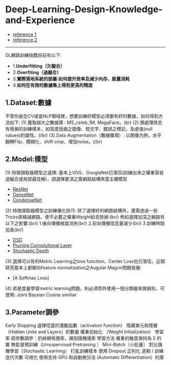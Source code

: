 # Deep-Learning-Design-Knowledge-and-Experience
- [reference 1](https://www.zhihu.com/people/zhou-yi-nan-42/activities)
- [reference 2](https://www.leiphone.com/news/201701/gOwAU7YFQkJcFkVB.html)
---
DL網路訓練挑戰目前有以下:
- 1.**Underfitting（欠擬合）**
- 2.**Overfiting（過擬合）**
- 3.**實際落地系統的部屬:如何提升效率及減少內存、能量消耗**
- 4.**如何在有限的數據集上得到更高的精度**


## 1.Dataset:數據
不管你是在CV或是NLP領域裡，想要訓練好模型必須要有好的數據，如何得到方法如下:
(1).獲取越大之數據庫 : MS_celeb_1M, MegaFace。(br\)
(2).預處理除去有壞損的訓練樣本，如高度扭曲之圖像、短文字、錯誤之標記，及虛值(null values)的屬性。(/br)
(3).Data Augmentation（數據擴增）: 以图像为例，水平翻轉Flip、模糊化、shift crop、增加noise。(/br)


## 2.Model:模型
(1).特徵擷取器模型之選擇:
基本上VGG、GoogleNet已落伍(訓練出來之權重容易過擬合或局部最佳解)，請選擇更深之寬網路結構來當主體模型
- [ResNet](https://arxiv.org/pdf/1512.03385.pdf)
- [DenseNet](https://arxiv.org/pdf/1608.06993.pdf)
- [CondenseNet](https://arxiv.org/pdf/1711.09224.pdf)

(2).特徵擷取器模型之訓練優化技巧:
除了選擇好的網路結構外，還需透過一些Tricks來縮減網路，使不必要之權重Weight給去除掉:(br/)
例如選擇加深之網路有以下之影響:(br/)
1.後向傳播梯度消失(br/)
2.前向傳播信息量減少(br/)
3.訓練時間加長(br/)
- [DSD](https://arxiv.org/abs/1607.04381)
- [Pruning Convolutional Layer](https://arxiv.org/pdf/1611.06440.pdf)
- [Stochastic Depth](https://arxiv.org/pdf/1603.09382.pdf)

(3).選擇可以有利Metric Learning之loss function，Center Loss也已落伍，近期研究基本上都朝向feature normalization之Augular Magrin問題發展:
- [A Softmax Loss]

(4).若是度量學習metric learning問題，則必須而外使用一個分類器來做辦別，可使用:
Joint Baysian
Cosine similiar




## 3.Parameter調參
Early Stopping
選擇恰當的激勵函數（activation function）
隱藏單元和隱層（Hidden Units and Layers）的數量
權重初始化 （Weight Initialization）
學習率
超參數調參：扔掉網格搜索，擁抱隨機搜索
學習方法
權重的維度保持為 2 的冪
無監督預訓練（Unsupervised Pretraining ）
Mini-Batch（小批量） 對比隨機學習（Stochastic Learning）
打亂訓練樣本
使用 Dropout 正則化
週期 / 訓練迭代次數
可視化
使用支持 GPU 和自動微分法 (Automatic Differentiation）的庫




